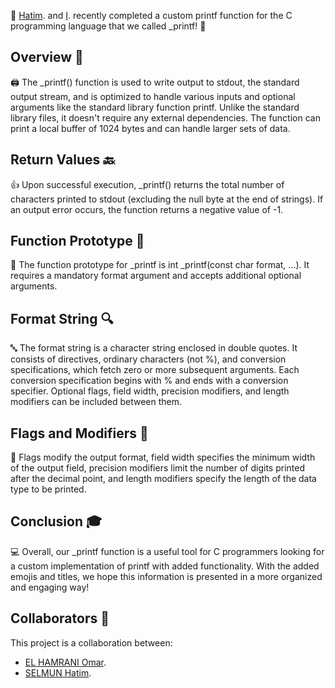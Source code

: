 🎉 [Hatim](https://github.com/Hatimsel). and [I](https://github.com/RyuzakiiL23). recently completed a custom printf function for the C programming language that we called _printf! 🚀

## Overview 📝
🖨️ The _printf() function is used to write output to stdout, the standard output stream, and is optimized to handle various inputs and optional arguments like the standard library function printf. Unlike the standard library files, it doesn't require any external dependencies. The function can print a local buffer of 1024 bytes and can handle larger sets of data.

## Return Values 🔙
👍 Upon successful execution, _printf() returns the total number of characters printed to stdout (excluding the null byte at the end of strings). If an output error occurs, the function returns a negative value of -1.

## Function Prototype 📜
📄 The function prototype for _printf is int _printf(const char format, ...). It requires a mandatory format argument and accepts additional optional arguments.

## Format String 🔍
🔤 The format string is a character string enclosed in double quotes. It consists of directives, ordinary characters (not %), and conversion specifications, which fetch zero or more subsequent arguments. Each conversion specification begins with % and ends with a conversion specifier. Optional flags, field width, precision modifiers, and length modifiers can be included between them.

## Flags and Modifiers 🔢
🚩 Flags modify the output format, field width specifies the minimum width of the output field, precision modifiers limit the number of digits printed after the decimal point, and length modifiers specify the length of the data type to be printed.

## Conclusion 🎓
💻 Overall, our _printf function is a useful tool for C programmers looking for a custom implementation of printf with added functionality. With the added emojis and titles, we hope this information is presented in a more organized and engaging way!

## Collaborators 🤝
This project is a collaboration between:

- [EL HAMRANI Omar](https://github.com/RyuzakiiL23).
- [SELMUN Hatim](https://github.com/Hatimsel).
